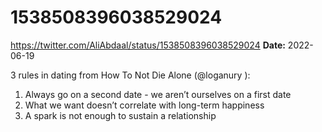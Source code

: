# 1538508396038529024
https://twitter.com/AliAbdaal/status/1538508396038529024
**Date:** 2022-06-19

3 rules in dating from How To Not Die Alone (@loganury ):

1. Always go on a second date - we aren’t ourselves on a first date
2. What we want doesn’t correlate with long-term happiness
3. A spark is not enough to sustain a relationship
